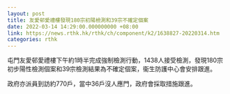 ```yaml
---
layout: post
title: 友愛邨愛禮樓發現180宗初陽檢測和39宗不確定個案
date: 2022-03-14 14:29:00.000000000 +08:00
link: https://news.rthk.hk/rthk/ch/component/k2/1638827-20220314.htm
categories: rthk
---
```


屯門友愛邨愛禮樓下午約1時半完成強制檢測行動，1438人接受檢測，發現180宗初步陽性檢測個案和39宗檢測結果為不確定個案，衞生防護中心會安排跟進。

政府亦派員到訪約770戶，當中36戶沒人應門，政府會採取措施跟進。
